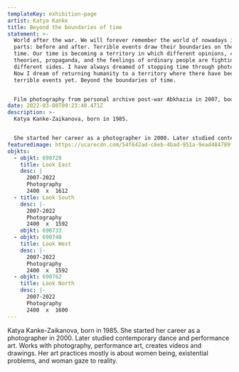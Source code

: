 ```yaml
---
templateKey: exhibition-page
artist: Katya Kanke
title: Beyond the boundaries of time
statement: >-
  World after the war. We will forever remember the world of nowadays in two
  parts: before and after. Terrible events draw their boundaries on the map of
  time. Our time is becoming a territory in which different opinions, conspiracy
  theories, propaganda, and the feelings of ordinary people are fighting on
  different sides. I have always dreamed of stopping time through photography.
  Now I dream of returning humanity to a territory where there have been no
  terrible events yet. Beyond the boundaries of time.


  Film photography from personal archive post-war Abkhazia in 2007, boundaries 2022. Original pieces by  Katya Kanke
date: 2022-03-08T09:23:40.471Z
description: >-
  Katya Kanke-Zaikanova, born in 1985. 


  She started her career as a photographer in 2000. Later studied contemporary dance and performance art. Works with photography, performance art, creates videos and drawings. Her art practices mostly is about women being, existential problems, and women's gaze to reality.
featuredimage: https://ucarecdn.com/54f642ad-c6eb-4bad-951a-9ead484789f4/
objkts:
  - objkt: 690728
    title: Look East
    desc: |
      2007-2022
      Photography
      2400  x  1612
  - title: Look South
    desc: |-
      2007-2022
      Photography
      2400  x  1592
    objkt: 690733
  - objkt: 690740
    title: Look West
    desc: |-
      2007-2022
      Photography
      2400  x  1592
  - objkt: 690762
    title: Look North
    desc: |-
      2007-2022
      Photography
      2400  x  1600
---
```

Katya Kanke-Zaikanova, born in 1985. She started her career as a photographer in 2000. Later studied contemporary dance and performance art. Works with photography, performance art, creates videos and drawings. Her art practices mostly is about women being, existential problems, and woman gaze to reality.